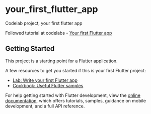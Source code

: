 # your_first_flutter_app

Codelab project, your first flutter app

Followed tutorial at
codelabs - [Your first Flutter app](https://codelabs.developers.google.com/codelabs/flutter-codelab-first)

## Getting Started

This project is a starting point for a Flutter application.

A few resources to get you started if this is your first Flutter project:

- [Lab: Write your first Flutter app](https://docs.flutter.dev/get-started/codelab)
- [Cookbook: Useful Flutter samples](https://docs.flutter.dev/cookbook)

For help getting started with Flutter development, view the
[online documentation](https://docs.flutter.dev/), which offers tutorials,
samples, guidance on mobile development, and a full API reference.
